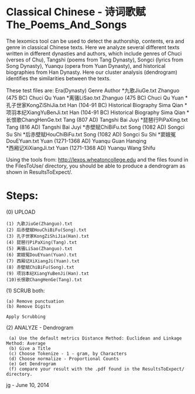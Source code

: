 # Classical Chinese - 诗词歌赋The_Poems_And_Songs

The lexomics tool can be used to detect the authorship, contents, era and 
genre in classical Chinese texts. Here we analyze several different texts written
in different dynasties and authors, which include genres of Chuci (verses of Chu),
Tangshi (poems from Tang Dynasty), Songci (lyrics from Song Dynasty), Yuanqu 
(opera from Yuan Dynasty), and historical biographies from Han Dynasty. Here our
cluster analysis (dendrogram) identifies the similarities between the texts.

These test files are:
                            Era(Dynasty)          Genre             Author
*九歌JiuGe.txt             Zhanguo (475 BC)        Chuci            Qu Yuan
*离骚LiSao.txt             Zhanguo (475 BC)        Chuci            Qu Yuan
*孔子世家KongZiShiJia.txt   Han (104-91 BC)   Historical Biography  Sima Qian
*项羽本纪XiangYuBenJi.txt   Han (104-91 BC)   Historical Biography  Sima Qian
*长恨歌ChangHenGe.txt       Tang (807 AD)          Tangshi           Bai Juyi
*琵琶行PiPaXing.txt         Tang (816 AD)          Tangshi           Bai Juyi
*赤壁赋ChiBiFu.txt          Song (1082 AD)         Songci            Su Shi
*后赤壁赋HouChiBiFu.txt     Song (1082 AD)         Songci             Su Shi
*窦娥冤DouEYuan.txt         Yuan (1271-1368 AD)    Yuanqu         Guan Hanqing  
*西厢记XiXiangJi.txt        Yuan (1271-1368 AD)    Yuanqu          Wang Shifu

Using the tools from:   http://lexos.wheatoncollege.edu
and the files found in the FilesToUse/ directory, you should
be able to produce a dendrogram as shown in ResultsToExpect/.

Steps:
=====================================================================
(0) UPLOAD 

    (1) 九歌JiuGe(Zhanguo).txt 
    (2) 后赤壁赋HouChiBiFu(Song).txt
    (3) 孔子世家KongZiShiJia(Han).txt
    (4) 琵琶行PiPaXing(Tang).txt
    (5) 离骚LiSao(Zhanguo).txt
    (6) 窦娥冤DouEYuan(Yuan).txt
    (7) 西厢记XiXiangJi(Yuan).txt
    (8) 赤壁赋ChiBiFu(Song).txt
    (9) 项羽本纪XiangYuBenJi(Han).txt
    (10)长恨歌ChangHenGe(Tang).txt 

(1) SCRUB both:

    (a) Remove punctuation
    (b) Remove Digits

    Apply Scrubbing
(2) ANALYZE - Dendrogram

     (a) Use the default metrics Distance Method: Euclidean and Linkage Method: Average
     (b) Give a Title
     (c) Choose Tokenize - 1 - gram, by Characters
     (d) Choose normalize - Proportional Counts
     (e) Get Dendrogram
     (f) compare your result with the .pdf found in the ResultsToExpect/ directory.

jg - June 10, 2014
